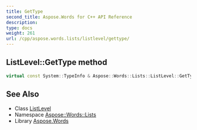 ```yaml
---
title: GetType
second_title: Aspose.Words for C++ API Reference
description: 
type: docs
weight: 261
url: /cpp/aspose.words.lists/listlevel/gettype/
---
```

## ListLevel::GetType method




```cpp
virtual const System::TypeInfo & Aspose::Words::Lists::ListLevel::GetType() const override
```

## See Also

* Class [ListLevel](../)
* Namespace [Aspose::Words::Lists](../../)
* Library [Aspose.Words](../../../)
